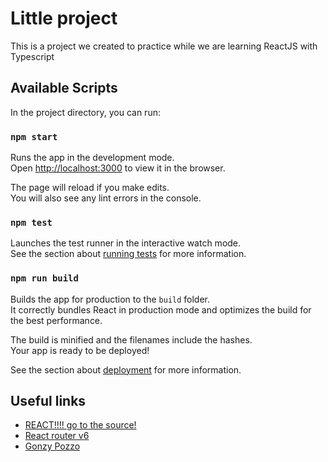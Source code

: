 # Little project
This is a project we created to practice while we are learning ReactJS with Typescript 


## Available Scripts

In the project directory, you can run:

### `npm start`

Runs the app in the development mode.\
Open [http://localhost:3000](http://localhost:3000) to view it in the browser.

The page will reload if you make edits.\
You will also see any lint errors in the console.

### `npm test`

Launches the test runner in the interactive watch mode.\
See the section about [running tests](https://facebook.github.io/create-react-app/docs/running-tests) for more information.

### `npm run build`

Builds the app for production to the `build` folder.\
It correctly bundles React in production mode and optimizes the build for the best performance.

The build is minified and the filenames include the hashes.\
Your app is ready to be deployed!

See the section about [deployment](https://facebook.github.io/create-react-app/docs/deployment) for more information.


## Useful links
* [REACT!!!! go to the source!](https://reactjs.org/)
* [React router v6](https://reactrouter.com/docs/en/v6/getting-started/overview)
* [Gonzy Pozzo](https://twitter.com/goncy/status/1470745884472270857)